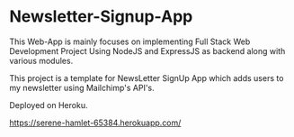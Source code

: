 # Newsletter-Signup-App

This Web-App is mainly focuses on implementing Full Stack Web Development Project Using NodeJS and ExpressJS as backend along with various modules.

This project is a template for NewsLetter SignUp App which adds users to my newsletter using Mailchimp's API's.

Deployed on Heroku.

https://serene-hamlet-65384.herokuapp.com/
